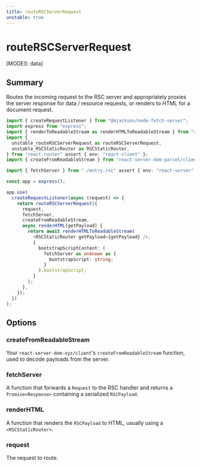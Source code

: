 ```yaml
---
title: routeRSCServerRequest
unstable: true
---
```


# routeRSCServerRequest

[MODES: data]

## Summary

Routes the incoming request to the RSC server and appropriately proxies the server response for data / resource requests, or renders to HTML for a document request.

```ts filename=entry.ssr.tsx lines=[5,16-32]
import { createRequestListener } from "@mjackson/node-fetch-server";
import express from "express";
import { renderToReadableStream as renderHTMLToReadableStream } from "react-dom/server.edge" assert { env: "react-client" };
import {
  unstable_routeRSCServerRequest as routeRSCServerRequest,
  unstable_RSCStaticRouter as RSCStaticRouter,
} from "react-router" assert { env: "react-client" };
import { createFromReadableStream } from "react-server-dom-parcel/client.edge" assert { env: "react-client" };

import { fetchServer } from "./entry.rsc" assert { env: "react-server" };

const app = express();

app.use(
  createRequestListener(async (request) => {
    return routeRSCServerRequest({
      request,
      fetchServer,
      createFromReadableStream,
      async renderHTML(getPayload) {
        return await renderHTMLToReadableStream(
          <RSCStaticRouter getPayload={getPayload} />,
          {
            bootstrapScriptContent: (
              fetchServer as unknown as {
                bootstrapScript: string;
              }
            ).bootstrapScript,
          }
        );
      },
    });
  })
);
```

## Options

### createFromReadableStream

Your `react-server-dom-xyz/client`'s `createFromReadableStream` function, used to decode payloads from the server.

### fetchServer

A function that forwards a `Request` to the RSC handler and returns a `Promise<Response>` containing a serialized `RSCPayload`.

### renderHTML

A function that renders the `RSCPayload` to HTML, usually using a `<RSCStaticRouter>`.

### request

The request to route.
